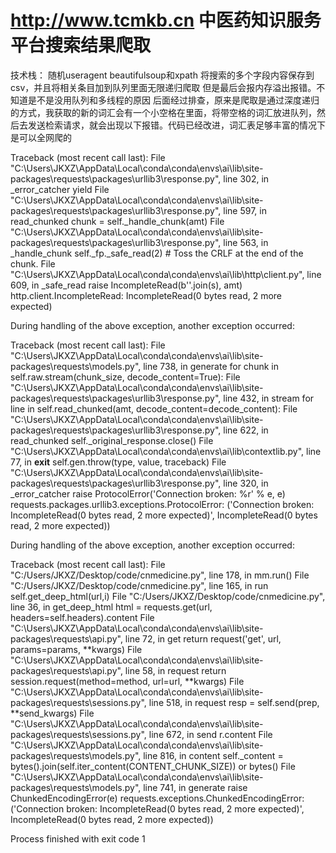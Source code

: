 # http://www.tcmkb.cn 中医药知识服务平台搜索结果爬取
技术栈：
随机useragent
beautifulsoup和xpath
将搜索的多个字段内容保存到csv，并且将相关条目加到队列里面无限递归爬取
但是最后会报内存溢出报错。不知道是不是没用队列和多线程的原因
后面经过排查，原来是爬取是通过深度递归的方式，我获取的新的词汇会有一个小空格在里面，将带空格的词汇放进队列，然后去发送检索请求，就会出现以下报错。代码已经改进，词汇表足够丰富的情况下是可以全网爬的

Traceback (most recent call last):
  File "C:\Users\JKXZ\AppData\Local\conda\conda\envs\ai\lib\site-packages\requests\packages\urllib3\response.py", line 302, in _error_catcher
    yield
  File "C:\Users\JKXZ\AppData\Local\conda\conda\envs\ai\lib\site-packages\requests\packages\urllib3\response.py", line 597, in read_chunked
    chunk = self._handle_chunk(amt)
  File "C:\Users\JKXZ\AppData\Local\conda\conda\envs\ai\lib\site-packages\requests\packages\urllib3\response.py", line 563, in _handle_chunk
    self._fp._safe_read(2)  # Toss the CRLF at the end of the chunk.
  File "C:\Users\JKXZ\AppData\Local\conda\conda\envs\ai\lib\http\client.py", line 609, in _safe_read
    raise IncompleteRead(b''.join(s), amt)
http.client.IncompleteRead: IncompleteRead(0 bytes read, 2 more expected)

During handling of the above exception, another exception occurred:

Traceback (most recent call last):
  File "C:\Users\JKXZ\AppData\Local\conda\conda\envs\ai\lib\site-packages\requests\models.py", line 738, in generate
    for chunk in self.raw.stream(chunk_size, decode_content=True):
  File "C:\Users\JKXZ\AppData\Local\conda\conda\envs\ai\lib\site-packages\requests\packages\urllib3\response.py", line 432, in stream
    for line in self.read_chunked(amt, decode_content=decode_content):
  File "C:\Users\JKXZ\AppData\Local\conda\conda\envs\ai\lib\site-packages\requests\packages\urllib3\response.py", line 622, in read_chunked
    self._original_response.close()
  File "C:\Users\JKXZ\AppData\Local\conda\conda\envs\ai\lib\contextlib.py", line 77, in __exit__
    self.gen.throw(type, value, traceback)
  File "C:\Users\JKXZ\AppData\Local\conda\conda\envs\ai\lib\site-packages\requests\packages\urllib3\response.py", line 320, in _error_catcher
    raise ProtocolError('Connection broken: %r' % e, e)
requests.packages.urllib3.exceptions.ProtocolError: ('Connection broken: IncompleteRead(0 bytes read, 2 more expected)', IncompleteRead(0 bytes read, 2 more expected))

During handling of the above exception, another exception occurred:

Traceback (most recent call last):
  File "C:/Users/JKXZ/Desktop/code/cnmedicine.py", line 178, in <module>
    mm.run()
  File "C:/Users/JKXZ/Desktop/code/cnmedicine.py", line 165, in run
    self.get_deep_html(url,i)
  File "C:/Users/JKXZ/Desktop/code/cnmedicine.py", line 36, in get_deep_html
    html = requests.get(url, headers=self.headers).content
  File "C:\Users\JKXZ\AppData\Local\conda\conda\envs\ai\lib\site-packages\requests\api.py", line 72, in get
    return request('get', url, params=params, **kwargs)
  File "C:\Users\JKXZ\AppData\Local\conda\conda\envs\ai\lib\site-packages\requests\api.py", line 58, in request
    return session.request(method=method, url=url, **kwargs)
  File "C:\Users\JKXZ\AppData\Local\conda\conda\envs\ai\lib\site-packages\requests\sessions.py", line 518, in request
    resp = self.send(prep, **send_kwargs)
  File "C:\Users\JKXZ\AppData\Local\conda\conda\envs\ai\lib\site-packages\requests\sessions.py", line 672, in send
    r.content
  File "C:\Users\JKXZ\AppData\Local\conda\conda\envs\ai\lib\site-packages\requests\models.py", line 816, in content
    self._content = bytes().join(self.iter_content(CONTENT_CHUNK_SIZE)) or bytes()
  File "C:\Users\JKXZ\AppData\Local\conda\conda\envs\ai\lib\site-packages\requests\models.py", line 741, in generate
    raise ChunkedEncodingError(e)
requests.exceptions.ChunkedEncodingError: ('Connection broken: IncompleteRead(0 bytes read, 2 more expected)', IncompleteRead(0 bytes read, 2 more expected))

Process finished with exit code 1

